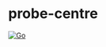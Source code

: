 # probe-centre

[![Go](https://github.com/Jannchie/probe-centre/actions/workflows/go.yml/badge.svg)](https://github.com/Jannchie/probe-centre/actions/workflows/go.yml)
